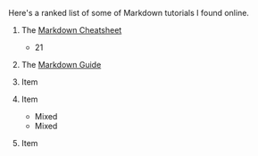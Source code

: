 Here's a ranked list of some of Markdown tutorials I found online.

1. The [Markdown Cheatsheet](https://github.com/adam-p/markdown-here/wiki/Markdown-Cheatsheet)
   * 21
2. The [Markdown Guide](https://www.markdownguide.org/getting-started/)

1. Item
2. Item
   * Mixed
   * Mixed  
3. Item
